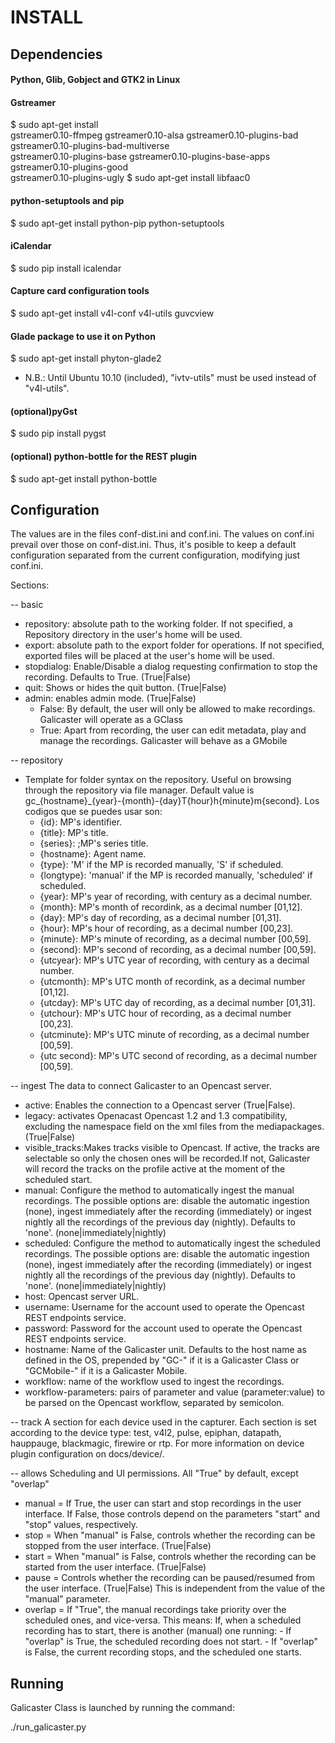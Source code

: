 INSTALL
========

Dependencies
------------

#### Python, Glib, Gobject and GTK2 in Linux

#### Gstreamer
$ sudo apt-get install \
    gstreamer0.10-ffmpeg gstreamer0.10-alsa gstreamer0.10-plugins-bad gstreamer0.10-plugins-bad-multiverse \
    gstreamer0.10-plugins-base gstreamer0.10-plugins-base-apps gstreamer0.10-plugins-good \
    gstreamer0.10-plugins-ugly 
$ sudo apt-get install libfaac0 

#### python-setuptools and pip
$ sudo apt-get install python-pip python-setuptools

#### iCalendar
$ sudo pip install icalendar

#### Capture card configuration tools
$ sudo apt-get install v4l-conf v4l-utils guvcview

#### Glade package to use it on Python
$ sudo apt-get install phyton-glade2

  * N.B.: Until Ubuntu 10.10 (included), "ivtv-utils" must be used instead of "v4l-utils".

#### (optional)pyGst
$ sudo pip install pygst

#### (optional) python-bottle for the REST plugin
$ sudo apt-get install python-bottle

Configuration
-------------
The values are in the files conf-dist.ini and conf.ini. The values on conf.ini prevail over those on conf-dist.ini. Thus, it's posible to keep a default configuration separated from the current configuration, modifying just conf.ini.

Sections:

-- basic
   * repository: absolute path to the working folder. If not specified, a Repository directory in the user's home will be used.
   * export:  absolute path to the export folder for operations. If not specified, exported files will be placed at the user's home will be used.
   * stopdialog: Enable/Disable a dialog requesting confirmation to stop the recording. Defaults to True. (True|False)
   * quit: Shows or hides the quit button. (True|False)
   * admin: enables admin mode. (True|False)
      - False: By default, the user will only be allowed to make recordings. Galicaster will operate as a GClass
      - True: Apart from recording, the user can edit metadata, play and manage the recordings. Galicaster will behave as a GMobile

-- repository
   * Template for folder syntax on the repository. Useful on browsing through the repository via file manager. 
   Default value is gc_{hostname}_{year}-{month}-{day}T{hour}h{minute}m{second}. Los codigos que se puedes usar son:
      - {id}: MP's identifier.
      - {title}: MP's title.
      - {series}: ;MP's series title.
      - {hostname}: Agent name.
      - {type}: 'M' if the MP is recorded manually, 'S' if scheduled.
      - {longtype}: 'manual' if the MP is recorded manually, 'scheduled' if scheduled.
      - {year}: MP's year of recording, with century as a decimal number.
      - {month}: MP's month of recordink, as a decimal number [01,12].
      - {day}: MP's day of recording, as a decimal number [01,31].
      - {hour}: MP's hour of recording, as a decimal number [00,23].
      - {minute}: MP's minute of recording, as a decimal number [00,59].
      - {second}: MP's second of recording, as a decimal number [00,59].
      - {utcyear}: MP's  UTC year of recording, with century as a decimal number.
      - {utcmonth}: MP's UTC month of recordink, as a decimal number [01,12].
      - {utcday}: MP's UTC day of recording, as a decimal number [01,31].
      - {utchour}: MP's UTC hour of recording, as a decimal number [00,23].
      - {utcminute}: MP's UTC minute of recording, as a decimal number [00,59].
      - {utc second}: MP's UTC second of recording, as a decimal number [00,59].

-- ingest
   The data to connect Galicaster to an Opencast server.
   * active: Enables the connection to a Opencast server (True|False).
   * legacy: activates Openacast Opencast 1.2 and 1.3 compatibility, excluding the namespace field on the xml files from the mediapackages. (True|False) 
   * visible_tracks:Makes tracks visible to Opencast. If active, the tracks are selectable so only the chosen ones will be recorded.If not, Galicaster will record the tracks on the profile active at the moment of the scheduled start.
   * manual: Configure the method to automatically ingest the manual recordings. The possible options are: disable the automatic ingestion (none), ingest immediately after the recording (immediately) or ingest nightly all the recordings of the previous day (nightly). Defaults to 'none'. (none|immediately|nightly)
   * scheduled: Configure the method to automatically ingest the scheduled recordings. The possible options are: disable the automatic ingestion (none), ingest immediately after the recording (immediately) or ingest nightly all the recordings of the previous day (nightly). Defaults to 'none'. (none|immediately|nightly)
   * host: Opencast server URL.
   * username: Username for the account used to operate the Opencast REST endpoints service.
   * password: Password for the account  used to operate the Opencast REST endpoints service.
   * hostname: Name of the Galicaster unit. Defaults to the host name as defined in the OS, prepended by "GC-" if it is a Galicaster Class or "GCMobile-" if it is a Galicaster Mobile.
   * workflow: name of the workflow used to ingest the recordings.
   * workflow-parameters: pairs of parameter and value (parameter:value) to be parsed on the Opencast workflow, separated by semicolon.

-- track
   A section for each device used in the capturer. Each section is set according to the device type: test, v4l2, pulse, epiphan, datapath, hauppauge, blackmagic, firewire or rtp. For more information on device plugin configuration on docs/device/.  

-- allows
   Scheduling and UI permissions.
   All "True" by default, except "overlap"
   * manual = If True, the user can start and stop recordings in the user interface.
              If False, those controls depend on the parameters "start" and "stop" values, respectively.
   * stop = When "manual" is False, controls whether the recording can be stopped from the user interface. (True|False)
   * start = When "manual" is False, controls whether the recording can be started from the user interface. (True|False)
   * pause = Controls whether the recording can be paused/resumed from the user interface. (True|False)
             This is independent from the value of the "manual" parameter. 
   * overlap = If "True", the manual recordings take priority over the scheduled ones, and vice-versa. This means: 
                  If, when a scheduled recording has to start, there is another (manual) one running:
                  - If "overlap" is True, the scheduled recording does not start.
               -    If "overlap" is False, the current recording stops, and the scheduled one starts.

Running
---------
Galicaster Class is launched by running the command:
   
   ./run_galicaster.py
